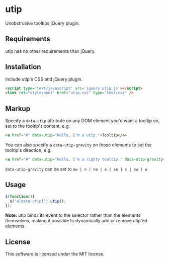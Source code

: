 # utip

Unobstrusive tooltips jQuery plugin.

## Requirements

utip has no other requirements than jQuery.

## Installation

Include utip's CSS and jQuery plugin.

```html
<script type='text/javascript' src='jquery.utip.js'></script>
<link rel="stylesheet" href="utip.css" type="text/css" />
```

## Markup

Specify a `data-utip` attribute on any DOM element you'd want a tooltip on, set to the tooltip's content, e.g.

```html
<a href="#" data-utip="Hello, I'm a utip.">Tooltip</a>
```

You can also specify a `data-utip-gravity` on those elements to set the tooltip's direction, e.g.

```html
<a href="#" data-utip="Hello, I'm a righty tooltip." data-utip-gravity="e">Tooltip</a>
```

`data-utip-gravity` can be set to `nw | n | ne | e | se | s | sw | w`

## Usage

```javascript
$(function(){
  $('a[data-utip]').utip();
});
```

**Note:** utip binds its event to the selector rather than the elements themselves, making it possible to dynamically add or remove utip'ed elements.

## License

This software is licensed under the MIT license.